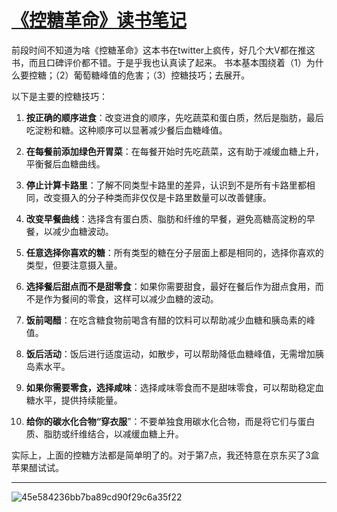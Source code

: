 # [《控糖革命》读书笔记](https://github.com/chinobing/blog/issues/5)

前段时间不知道为啥《控糖革命》这本书在twitter上疯传，好几个大V都在推这书，而且口碑评价都不错。于是乎我也认真读了起来。
书本基本围绕着（1）为什么要控糖；（2）葡萄糖峰值的危害；（3）控糖技巧；去展开。

以下是主要的控糖技巧：
1.  **按正确的顺序进食**：改变进食的顺序，先吃蔬菜和蛋白质，然后是脂肪，最后吃淀粉和糖。这种顺序可以显著减少餐后血糖峰值。
    
2.   **在每餐前添加绿色开胃菜**：在每餐开始时先吃蔬菜，这有助于减缓血糖上升，平衡餐后血糖曲线。
    
3.   **停止计算卡路里**：了解不同类型卡路里的差异，认识到不是所有卡路里都相同，改变摄入的分子种类而非仅仅是卡路里数量可以改善健康。
    
4.  **改变早餐曲线**：选择含有蛋白质、脂肪和纤维的早餐，避免高糖高淀粉的早餐，以减少血糖波动。
    
5.   **任意选择你喜欢的糖**：所有类型的糖在分子层面上都是相同的，选择你喜欢的类型，但要注意摄入量。
    
6.   **选择餐后甜点而不是甜零食**：如果你需要甜食，最好在餐后作为甜点食用，而不是作为餐间的零食，这样可以减少血糖的波动。
    
7.   **饭前喝醋**：在吃含糖食物前喝含有醋的饮料可以帮助减少血糖和胰岛素的峰值。
    
8.   **饭后活动**：饭后进行适度运动，如散步，可以帮助降低血糖峰值，无需增加胰岛素水平。
    
9.   **如果你需要零食，选择咸味**：选择咸味零食而不是甜味零食，可以帮助稳定血糖水平，提供持续能量。
    
10.   **给你的碳水化合物“穿衣服**”：不要单独食用碳水化合物，而是将它们与蛋白质、脂肪或纤维结合，以减缓血糖上升。

实际上，上面的控糖方法都是简单明了的。对于第7点，我还特意在京东买了3盒苹果醋试试。

---

![45e584236bb7ba89cd90f29c6a35f22](https://github.com/user-attachments/assets/76fbdf83-f71a-46aa-86d1-bf04648fc860)
